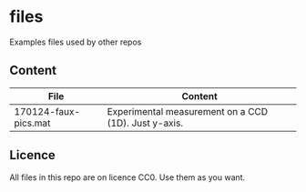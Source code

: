 # files
Examples files used by other repos

## Content

|File| Content|
|---|---|
|170124-faux-pics.mat| Experimental measurement on a CCD (1D). Just y-axis.|

## Licence

All files in this repo are on licence CC0. Use them as you want.